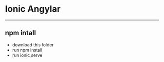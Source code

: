 # Ionic Angylar

-------------------------------------------------------------------------------------------------

## npm intall

 * download this folder
 * run npm install
 * run ionic serve







